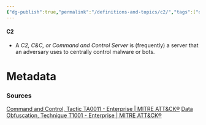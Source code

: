 ```yaml
---
{"dg-publish":true,"permalink":"/definitions-and-topics/c2/","tags":["defs_soc"]}
---
```


#### C2
- A *C2, C&C, or Command and Control Server* is (frequently) a server that an adversary uses to centrally control malware or bots.






# Metadata

### Sources
[Command and Control, Tactic TA0011 - Enterprise | MITRE ATT&CK®](https://attack.mitre.org/tactics/TA0011/)
[Data Obfuscation, Technique T1001 - Enterprise | MITRE ATT&CK®](https://attack.mitre.org/techniques/T1001/)